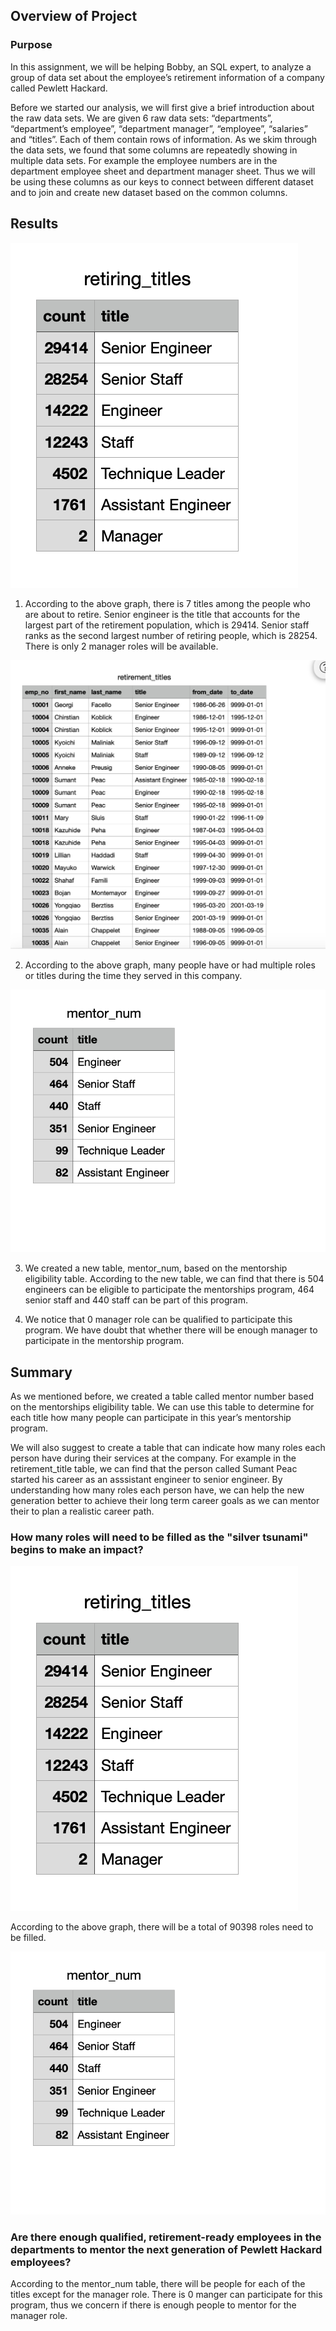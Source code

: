 ## Overview of Project

### Purpose
In this assignment, we will be helping Bobby, an SQL expert, to analyze a group of data set about the employee’s retirement information of a company called Pewlett Hackard.

Before we started our analysis, we will first give a brief introduction about the raw data sets. We are given 6 raw data sets: “departments”, “department’s employee”, “department manager”, “employee”, “salaries” and “titles”.  Each of them contain rows of information. As we skim through the data sets, we found that some columns are repeatedly showing in multiple data sets. For example the employee numbers are in the department employee sheet and department manager sheet. Thus we will be using these columns as our keys to connect between different dataset and to join and create new dataset based on the common columns.

## Results

![](Screenshot/Retiring_titles.png)

1) According to the above graph, there is 7 titles among the people who are about to retire. Senior engineer is the title that accounts for the largest part of the retirement population, which is 29414. Senior staff ranks as the second largest number of retiring people, which is 28254. There is only 2 manager roles will be available.

![](Screenshot/mutiple_titles.png)

2) According to the above graph, many people have or had multiple roles or titles during the time they served in this company. 

![](Screenshot/mentor_num.png)

3) We created a new table, mentor_num, based on the mentorship eligibility table. According to the new table, we can find that there is 504 engineers can be eligible to participate the mentorships program, 464 senior staff and 440 staff can be part of this program. 

4) We notice that 0 manager role can be qualified to participate this program. We have doubt that whether there will be enough manager to participate in the mentorship program.


## Summary 

As we mentioned before, we created a table called mentor number based on the mentorships eligibility table. We can use this table to determine for each title how many people can participate in this year’s mentorship program. 

We will also suggest to create a table that can indicate how many roles each person have during their services at the company. For example in the retirement_title table, we can find that the person called Sumant Peac started his career as an asssistant engineer to senior engineer. By understanding how many roles each person have, we can help the new generation better to achieve their long term career goals as we can mentor their to plan a realistic career path.

### How many roles will need to be filled as the "silver tsunami" begins to make an impact?

![](Screenshot/Retiring_titles.png)

According to the above graph, there will be a total of 90398 roles need to be filled.

![](Screenshot/mentor_num.png)

### Are there enough qualified, retirement-ready employees in the departments to mentor the next generation of Pewlett Hackard employees?
According to the mentor_num table, there will be people for each of the titles except for the manager role. There is 0 manger can participate for this program, thus we concern if there is enough people to mentor for the manager role. 
